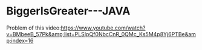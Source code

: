 # BiggerIsGreater---JAVA
Problem of this video:https://www.youtube.com/watch?v=BMbeeB_57Pk&amp;list=PLSIpQf0NbcCnR_0QMc_Ks5M4p8Yj6PTBe&amp;index=16
